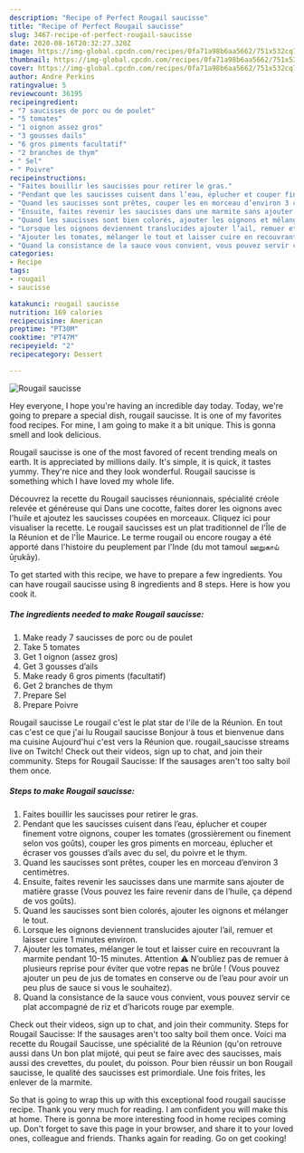 ```yaml
---
description: "Recipe of Perfect Rougail saucisse"
title: "Recipe of Perfect Rougail saucisse"
slug: 3467-recipe-of-perfect-rougail-saucisse
date: 2020-08-16T20:32:27.320Z
image: https://img-global.cpcdn.com/recipes/0fa71a98b6aa5662/751x532cq70/rougail-saucisse-photo-principale-de-la-recette.jpg
thumbnail: https://img-global.cpcdn.com/recipes/0fa71a98b6aa5662/751x532cq70/rougail-saucisse-photo-principale-de-la-recette.jpg
cover: https://img-global.cpcdn.com/recipes/0fa71a98b6aa5662/751x532cq70/rougail-saucisse-photo-principale-de-la-recette.jpg
author: Andre Perkins
ratingvalue: 5
reviewcount: 36195
recipeingredient:
- "7 saucisses de porc ou de poulet"
- "5 tomates"
- "1 oignon assez gros"
- "3 gousses dails"
- "6 gros piments facultatif"
- "2 branches de thym"
- " Sel"
- " Poivre"
recipeinstructions:
- "Faites bouillir les saucisses pour retirer le gras.⁣"
- "Pendant que les saucisses cuisent dans l’eau, éplucher et couper finement votre oignons, couper les tomates (grossièrement ou finement selon vos goûts), couper les gros piments en morceau, éplucher et écraser vos gousses d’ails avec du sel, du poivre et le thym. ⁣"
- "Quand les saucisses sont prêtes, couper les en morceau d’environ 3 centimètres.⁣"
- "Ensuite, faites revenir les saucisses dans une marmite sans ajouter de matière grasse (Vous pouvez les faire revenir dans de l’huile, ça dépend de vos goûts).⁣"
- "Quand les saucisses sont bien colorés, ajouter les oignons et mélanger le tout."
- "Lorsque les oignons deviennent translucides ajouter l’ail, remuer et laisser cuire 1 minutes environ."
- "Ajouter les tomates, mélanger le tout et laisser cuire en recouvrant la marmite pendant 10-15 minutes. Attention ⚠️ N’oubliez pas de remuer à plusieurs reprise pour éviter que votre repas ne brûle ! (Vous pouvez ajouter un peu de jus de tomates en conserve ou de l’eau pour avoir un peu plus de sauce si vous le souhaitez).⁣"
- "Quand la consistance de la sauce vous convient, vous pouvez servir ce plat accompagné de riz et d’haricots rouge par exemple."
categories:
- Recipe
tags:
- rougail
- saucisse

katakunci: rougail saucisse 
nutrition: 169 calories
recipecuisine: American
preptime: "PT30M"
cooktime: "PT47M"
recipeyield: "2"
recipecategory: Dessert

---
```



![Rougail saucisse](https://img-global.cpcdn.com/recipes/0fa71a98b6aa5662/751x532cq70/rougail-saucisse-photo-principale-de-la-recette.jpg)

Hey everyone, I hope you're having an incredible day today. Today, we're going to prepare a special dish, rougail saucisse. It is one of my favorites food recipes. For mine, I am going to make it a bit unique. This is gonna smell and look delicious.

Rougail saucisse is one of the most favored of recent trending meals on earth. It is appreciated by millions daily. It's simple, it is quick, it tastes yummy. They're nice and they look wonderful. Rougail saucisse is something which I have loved my whole life.

Découvrez la recette du Rougail saucisses réunionnais, spécialité créole relevée et généreuse qui Dans une cocotte, faites dorer les oignons avec l&#39;huile et ajoutez les saucisses coupées en morceaux. Cliquez ici pour visualiser la recette. Le rougail saucisses est un plat traditionnel de l&#39;Île de la Réunion et de l&#39;Île Maurice. Le terme rougail ou encore rougay a été apporté dans l&#39;histoire du peuplement par l&#39;Inde (du mot tamoul ஊறுகாய் ūṟukāy).


To get started with this recipe, we have to prepare a few ingredients. You can have rougail saucisse using 8 ingredients and 8 steps. Here is how you cook it.

<!--inarticleads1-->

##### The ingredients needed to make Rougail saucisse:

1. Make ready 7 saucisses de porc ou de poulet
1. Take 5 tomates
1. Get 1 oignon (assez gros)
1. Get 3 gousses d’ails
1. Make ready 6 gros piments (facultatif)
1. Get 2 branches de thym
1. Prepare  Sel
1. Prepare  Poivre


Rougail saucisse Le rougail c&#39;est le plat star de l&#39;ile de la Réunion. En tout cas c&#39;est ce que j&#39;ai lu Rougail saucisse Bonjour à tous et bienvenue dans ma cuisine Aujourd&#39;hui c&#39;est vers la Réunion que. rougail_saucisse streams live on Twitch! Check out their videos, sign up to chat, and join their community. Steps for Rougail Saucisse: If the sausages aren&#39;t too salty boil them once. 

<!--inarticleads2-->

##### Steps to make Rougail saucisse:

1. Faites bouillir les saucisses pour retirer le gras.⁣
1. Pendant que les saucisses cuisent dans l’eau, éplucher et couper finement votre oignons, couper les tomates (grossièrement ou finement selon vos goûts), couper les gros piments en morceau, éplucher et écraser vos gousses d’ails avec du sel, du poivre et le thym. ⁣
1. Quand les saucisses sont prêtes, couper les en morceau d’environ 3 centimètres.⁣
1. Ensuite, faites revenir les saucisses dans une marmite sans ajouter de matière grasse (Vous pouvez les faire revenir dans de l’huile, ça dépend de vos goûts).⁣
1. Quand les saucisses sont bien colorés, ajouter les oignons et mélanger le tout.
1. Lorsque les oignons deviennent translucides ajouter l’ail, remuer et laisser cuire 1 minutes environ.
1. Ajouter les tomates, mélanger le tout et laisser cuire en recouvrant la marmite pendant 10-15 minutes. Attention ⚠️ N’oubliez pas de remuer à plusieurs reprise pour éviter que votre repas ne brûle ! (Vous pouvez ajouter un peu de jus de tomates en conserve ou de l’eau pour avoir un peu plus de sauce si vous le souhaitez).⁣
1. Quand la consistance de la sauce vous convient, vous pouvez servir ce plat accompagné de riz et d’haricots rouge par exemple.


Check out their videos, sign up to chat, and join their community. Steps for Rougail Saucisse: If the sausages aren&#39;t too salty boil them once. Voici ma recette du Rougail Saucisse, une spécialité de la Réunion (qu&#39;on retrouve aussi dans Un bon plat mijoté, qui peut se faire avec des saucisses, mais aussi des crevettes, du poulet, du poisson. Pour bien réussir un bon Rougail saucisse, le qualité des saucisses est primordiale. Une fois frites, les enlever de la marmite. 

So that is going to wrap this up with this exceptional food rougail saucisse recipe. Thank you very much for reading. I am confident you will make this at home. There is gonna be more interesting food in home recipes coming up. Don't forget to save this page in your browser, and share it to your loved ones, colleague and friends. Thanks again for reading. Go on get cooking!

